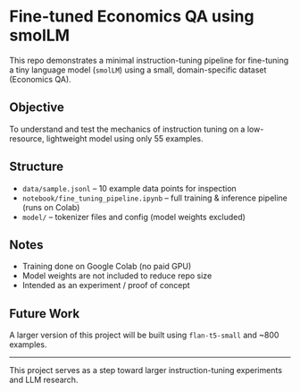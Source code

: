 # Fine-tuned Economics QA using smolLM

This repo demonstrates a minimal instruction-tuning pipeline for fine-tuning a tiny language model (`smolLM`) using a small, domain-specific dataset (Economics QA).

## Objective
To understand and test the mechanics of instruction tuning on a low-resource, lightweight model using only 55 examples.

## Structure

- `data/sample.jsonl` – 10 example data points for inspection
- `notebook/fine_tuning_pipeline.ipynb` – full training & inference pipeline (runs on Colab)
- `model/` – tokenizer files and config (model weights excluded)

## Notes

- Training done on Google Colab (no paid GPU)
- Model weights are not included to reduce repo size
- Intended as an experiment / proof of concept

## Future Work
A larger version of this project will be built using `flan-t5-small` and ~800 examples.

---

This project serves as a step toward larger instruction-tuning experiments and LLM research.
